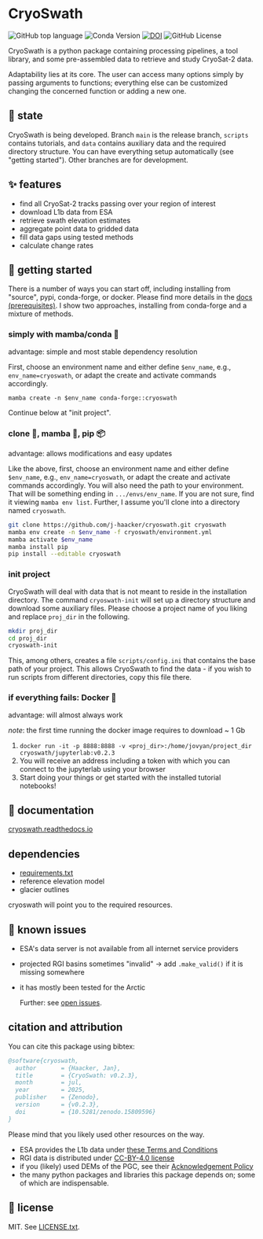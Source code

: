 # CryoSwath

![GitHub top language](https://img.shields.io/github/languages/top/j-haacker/cryoswath)
![Conda Version](https://img.shields.io/conda/vn/conda-forge/cryoswath)
[![DOI](https://zenodo.org/badge/DOI/10.5281/zenodo.14825358.svg)](https://doi.org/10.5281/zenodo.14825358)
![GitHub License](https://img.shields.io/github/license/j-haacker/cryoswath)

CryoSwath is a python package containing processing pipelines, a tool
library, and some pre-assembled data to retrieve and study CryoSat-2
data.

Adaptability lies at its core. The user can access many options simply
by passing arguments to functions; everything else can be customized
changing the concerned function or adding a new one.

## 🌱 state

CryoSwath is being developed. Branch `main` is the release branch,
`scripts` contains tutorials, and `data` contains auxiliary data and the
required directory structure. You can have everything setup
automatically (see "getting started"). Other branches are for
development.

## ✨ features

- find all CryoSat-2 tracks passing over your region of interest
- download L1b data from ESA
- retrieve swath elevation estimates
- aggregate point data to gridded data
- fill data gaps using tested methods
- calculate change rates

## 🚀 getting started

There is a number of ways you can start off, including installing from
"source", pypi, conda-forge, or docker. Please find more details in the
[docs
(prerequisites)](https://cryoswath.readthedocs.io/en/latest/prerequisites.html).
I show two approaches, installing from conda-forge and a mixture of methods.

### simply with mamba/conda 🐍

advantage: simple and most stable dependency resolution

First, choose an environment name and either define `$env_name`, e.g.,
`env_name=cryoswath`, or adapt the create and activate commands
accordingly.

`mamba create -n $env_name conda-forge::cryoswath`

Continue below at "init project".

### clone 🐙, mamba 🐍, pip 📦

advantage: allows modifications and easy updates

Like the above, first, choose an environment name and either define
`$env_name`, e.g., `env_name=cryoswath`, or adapt the create and
activate commands accordingly. You will also need the path to your
environment. That will be something ending in `.../envs/env_name`. If
you are not sure, find it viewing `mamba env list`. Further, I assume
you'll clone into a directory named `cryoswath`.

```sh
git clone https://github.com/j-haacker/cryoswath.git cryoswath
mamba env create -n $env_name -f cryoswath/environment.yml
mamba activate $env_name
mamba install pip
pip install --editable cryoswath
```

### init project

CryoSwath will deal with data that is not meant to reside in the
installation directory. The command `cryoswath-init` will set up a
directory structure and download some auxiliary files. Please choose a
project name of you liking and replace `proj_dir` in the following.

```sh
mkdir proj_dir
cd proj_dir
cryoswath-init
```

This, among others, creates a file `scripts/config.ini` that contains
the base path of your project. This allows CryoSwath to find the data -
if you wish to run scripts from different directories, copy this file
there.

### if everything fails: Docker 🐳

advantage: will almost always work

*note*: the first time running the docker image requires to download ~ 1 Gb

1. `docker run -it -p 8888:8888 -v <proj_dir>:/home/jovyan/project_dir cryoswath/jupyterlab:v0.2.3`
2. You will receive an address including a token with which you can connect to the jupyterlab using your browser
3. Start doing your things or get started with the installed tutorial notebooks!

## 📖 documentation

[cryoswath.readthedocs.io](https://cryoswath.readthedocs.io/)

## dependencies

- [requirements.txt](https://github.com/j-haacker/cryoswath/blob/main/requirements.txt)
- reference elevation model
- glacier outlines

cryoswath will point you to the required resources.

## 🐛 known issues

- ESA's data server is not available from all internet service providers
- projected RGI basins sometimes "invalid"
    -> add `.make_valid()` if it is missing somewhere
- it has mostly been tested for the Arctic

  Further: see [open issues](https://github.com/j-haacker/cryoswath/issues).

## citation and attribution

You can cite this package using bibtex:

```bibtex
@software{cryoswath,
  author       = {Haacker, Jan},
  title        = {CryoSwath: v0.2.3},
  month        = jul,
  year         = 2025,
  publisher    = {Zenodo},
  version      = {v0.2.3},
  doi          = {10.5281/zenodo.15809596}
}
```

Please mind that you likely used other resources on the way.

- ESA provides the L1b data under [these Terms and Conditions](https://github.com/j-haacker/cryoswath/blob/main/data/L1b/Terms-and-Conditions-for-the-use-of-ESA-Data.pdf)
- RGI data is distributed under [CC-BY-4.0 license](https://creativecommons.org/licenses/by/4.0/)
- if you (likely) used DEMs of the PGC, see their [Acknowledgement Policy](https://www.pgc.umn.edu/guides/user-services/acknowledgement-policy/)
- the many python packages and libraries this package depends on; some of which are indispensable.

## 📜 license

MIT. See [LICENSE.txt](https://github.com/j-haacker/cryoswath/blob/main/LICENSE.txt).
